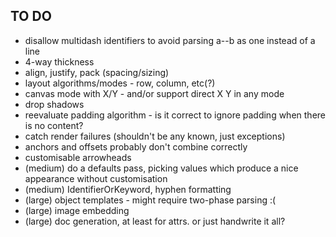 TO DO
-----

* disallow multidash identifiers to avoid parsing a--b as one instead of a line
* 4-way thickness
* align, justify, pack (spacing/sizing)
* layout algorithms/modes - row, column, etc(?)
* canvas mode with X/Y - and/or support direct X Y in any mode
* drop shadows
* reevaluate padding algorithm - is it correct to ignore padding when there is no content?
* catch render failures (shouldn't be any known, just exceptions)
* anchors and offsets probably don't combine correctly
* customisable arrowheads
* (medium) do a defaults pass, picking values which produce a nice appearance without customisation
* (medium) IdentifierOrKeyword, hyphen formatting
* (large) object templates - might require two-phase parsing :(
* (large) image embedding 
* (large) doc generation, at least for attrs. or just handwrite it all?
